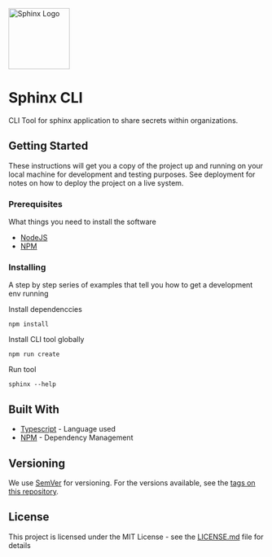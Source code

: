 <p align="left">
  <a target="blank"><img src="https://i.ibb.co/0ML0ZC3/rsz-sphinx-logo2.jpg" width="120" alt="Sphinx Logo" /></a>
</p>

# Sphinx CLI

CLI Tool for sphinx application to share secrets within organizations.

## Getting Started

These instructions will get you a copy of the project up and running on your local machine for development and testing purposes. See deployment for notes on how to deploy the project on a live system.

### Prerequisites

What things you need to install the software

* [NodeJS](https://nodejs.org/en/docs/)
* [NPM](https://docs.npmjs.com/)

### Installing

A step by step series of examples that tell you how to get a development env running

Install dependenccies

```
npm install
```

Install CLI tool globally

```
npm run create
```

Run tool

```
sphinx --help
```

## Built With

* [Typescript](https://www.typescriptlang.org/docs/home.html) - Language used
* [NPM](https://docs.npmjs.com/) - Dependency Management

## Versioning

We use [SemVer](http://semver.org/) for versioning. For the versions available, see the [tags on this repository](https://github.com/rohanmehto2/sphinx-api/tags). 

## License

This project is licensed under the MIT License - see the [LICENSE.md](LICENSE.md) file for details
